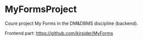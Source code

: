 # MyFormsProject
Coure project My Forms in the DM&DBMS discipline (backend).

Frontend part: https://github.com/kirsider/MyForms
